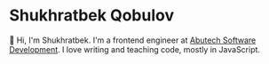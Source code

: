# Shukhratbek Qobulov

👋 Hi, I'm Shukhratbek. I'm a frontend engineer at [Abutech Software Development](https://abutech.uz). I love writing and teaching code, mostly in JavaScript.
